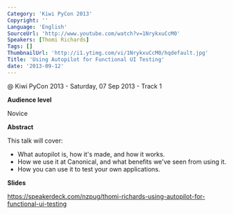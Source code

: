 ```yaml
---
Category: 'Kiwi PyCon 2013'
Copyright: ''
Language: 'English'
SourceUrl: 'http://www.youtube.com/watch?v=1NrykxuCcM0'
Speakers: [Thomi Richards]
Tags: []
ThumbnailUrl: 'http://i1.ytimg.com/vi/1NrykxuCcM0/hqdefault.jpg'
Title: 'Using Autopilot for Functional UI Testing'
date: '2013-09-12'
---
```

@ Kiwi PyCon 2013 - Saturday, 07 Sep 2013 - Track 1

**Audience level**

Novice

**Abstract**

This talk will cover:

 * What autopilot is, how it's made, and how it works.
 * How we use it at Canonical, and what benefits we've seen from using it.
 * How you can use it to test your own applications.

**Slides**

https://speakerdeck.com/nzpug/thomi-richards-using-autopilot-for-functional-ui-testing